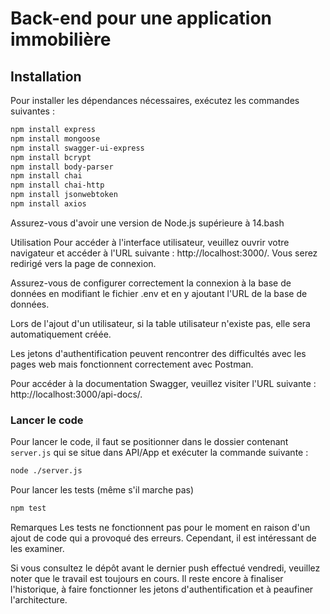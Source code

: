 # Back-end pour une application immobilière

## Installation

Pour installer les dépendances nécessaires, exécutez les commandes suivantes :

```bash
npm install express
npm install mongoose
npm install swagger-ui-express
npm install bcrypt
npm install body-parser
npm install chai
npm install chai-http
npm install jsonwebtoken
npm install axios
```
Assurez-vous d'avoir une version de Node.js supérieure à 14.bash

Utilisation
Pour accéder à l'interface utilisateur, veuillez ouvrir votre navigateur et accéder à l'URL suivante : http://localhost:3000/. Vous serez redirigé vers la page de connexion.

Assurez-vous de configurer correctement la connexion à la base de données en modifiant le fichier .env et en y ajoutant l'URL de la base de données.

Lors de l'ajout d'un utilisateur, si la table utilisateur n'existe pas, elle sera automatiquement créée.

Les jetons d'authentification peuvent rencontrer des difficultés avec les pages web mais fonctionnent correctement avec Postman.

Pour accéder à la documentation Swagger, veuillez visiter l'URL suivante : http://localhost:3000/api-docs/.


### Lancer le code

Pour lancer le code, il faut se positionner dans le dossier contenant `server.js` qui se situe dans API/App et exécuter la commande suivante :

```bash
node ./server.js
```
Pour lancer les tests (même s'il marche pas)
```bash
npm test
```
Remarques
Les tests ne fonctionnent pas pour le moment en raison d'un ajout de code qui a provoqué des erreurs. Cependant, il est intéressant de les examiner.

Si vous consultez le dépôt avant le dernier push effectué vendredi, veuillez noter que le travail est toujours en cours. Il reste encore à finaliser l'historique, à faire fonctionner les jetons d'authentification et à peaufiner l'architecture.
